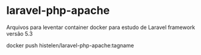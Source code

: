 # laravel-php-apache
Arquivos para leventar container docker para estudo de Laravel framework versão 5.3

docker push histelen/laravel-php-apache:tagname
